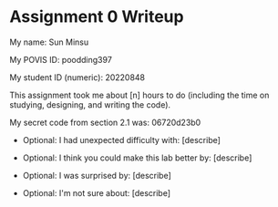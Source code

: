 Assignment 0 Writeup
=============

My name: Sun Minsu

My POVIS ID: poodding397

My student ID (numeric): 20220848

This assignment took me about [n] hours to do (including the time on studying, designing, and writing the code).

My secret code from section 2.1 was: 06720d23b0

- Optional: I had unexpected difficulty with: [describe]

- Optional: I think you could make this lab better by: [describe]

- Optional: I was surprised by: [describe]

- Optional: I'm not sure about: [describe]
